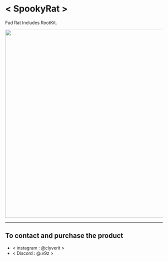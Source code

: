 # < SpookyRat >
Fud Rat Includes RootKit.
<p align="center">
<a href="#"><img src="https://github.com/M6YR/SpookyRat/assets/117858901/9a98c34d-6f86-4154-8059-2720c8cc026b" height="600"></a>
</p>

-------------------------------------------------

## To contact and purchase the product
- < instagram : @clyverit >
- < Discord : @.v9z >
